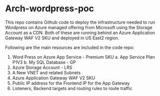 # Arch-wordpress-poc
This repo contains Github code to deploy the infrastructure needed to run Wordpress on Azure managed offering from Microsoft using the Storage Account as a CDN. Both of these are running behind an Azure Application Gateway WAF V2 SKU and deployed in US East2 region.

Following are the main resources are included in the code repo:
1. Word Press on Azure App Service - Premium SKU
     a. App Service Plan P1V3
     b. My SQL Database - GP
3. Azure Storage Account - LRS
4. A New VNET and related Subnets
5. Azure Application Gateway WAF V2 SKU
6. Public IP address for the Frontend IP for the App Gateway
7. Listeners, Backend targets and routing rules to route traffic
